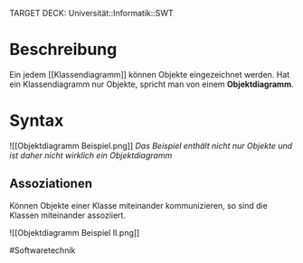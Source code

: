 TARGET DECK: Universität::Informatik::SWT

# Beschreibung
Ein jedem [[Klassendiagramm]] können Objekte eingezeichnet werden. Hat ein Klassendiagramm nur Objekte, spricht man von einem **Objektdiagramm**.

# Syntax
![[Objektdiagramm Beispiel.png]]
*Das Beispiel enthält nicht nur Objekte und ist daher nicht wirklich ein Objektdiagramm*

## Assoziationen
Können Objekte einer Klasse miteinander kommunizieren, so sind die Klassen miteinander assoziiert.

![[Objektdiagramm Beispiel II.png]]


#Softwaretechnik 



